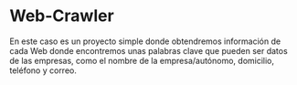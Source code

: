 # Web-Crawler
En este caso es un proyecto simple donde obtendremos información de cada Web donde encontremos unas palabras clave que pueden ser datos de las empresas, como el nombre de la empresa/autónomo, domicilio, teléfono y correo.

